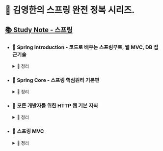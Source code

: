 # 🌱 김영한의 스프링 완전 정복 시리즈.
  ## [📚 Study Note - 스프링](https://jaymon.notion.site/96d0b84674ce4bed8244263be3d947f6?pvs=4)
     
- ### 🌱 Spring Introduction - 코드로 배우는 스프링부트, 웹 MVC, DB 접근기술 
  <details> 
   <summary> 📑 정리 </summary>
  
   1. `프로젝트 환경 설정과 라이브러리 살펴보기` 
   - 스프링 부트를 활용하여 프로젝트를 설정하고 필요한 라이브러리를 살펴봤다. 이 과정을 통해 view 템플릿 세팅과 Jar와 Gradle로 실행하는법을 학습했다.
   2. `MVC 패턴과 템플릿 엔진 활용: 정적 컨텐츠` 
   - 템플릿 엔진, API 등 다양한 방식으로 웹 페이지와 데이터를 처리하는 방법을 학습했다. MVC 패턴을 통해 웹 개발의 구조를 이해하고, 템플릿 엔진을 활용하여 동적인 웹 페이지를 생성하는 방법을 숙지했다.
   3. `회원 관리 예제 구현` 
   - 실제 비즈니스 요구사항을 기반으로 회원 도메인과 메모리 레포지토리를 개발하고, JUnit 등을 활용하여 테스트 케이스를 작성했다. 이를 통해 코드의 신뢰성과 안정성을 보장하는 방법을 학습했다.
   4. `스프링 빈과 의존관계 관리` 
   - 스프링의 핵심 개념인 빈과 의존관계를 이해하고, 컴포넌트 스캔과 수동 등록 방식을 사용하여 스프링 컨테이너에 빈을 등록하는 방법을 학습했다.
   5. `웹 MVC 개발` 
   - 홈 화면 및 회원 등록, 조회 기능을 가진 웹 애플리케이션을 개발하면서, 웹 요청을 컨트롤러가 처리하고 서비스에서 비즈니스 로직을 처리하는 과정을 학습했다.
   6. `스프링 DB 접근 기술` 
   - 가벼운 H2 데이터베이스를 사용하여 스프링의 DB 접근 기술을 학습했다. 
   - JDBC와 JdbcTemplate을 사용하여 데이터베이스와 상호작용하는 방법을 학습했다.
   7. `AOP 적용` 
   - AOP를 사용하여 관심사를 분리하고 공통 로직을 모듈화하는 방법을 학습했다. 이를 통해 코드의 중복을 줄이고 유지보수성을 높일 수 있었다.
      
  * #### 🙋‍♂️ 간단한 웹 애플리케이션을 개발하면서 스프링은 어떤 기능들이 있는지 얇고 넓게 알아봤다. 스프링부트는 처음 사용해보는 입장에서 실제 실무에서 사용되는 기술들은 어떤게 있는지 학습할 수 있었고, 앞으로 어떤 부분을 중점적으로 해야하는지 방향이 잡히는 것 같다.
  </details>
  
- ### 🌱 Spring Core - 스프링 핵심원리 기본편
  <details> 
   <summary> 📑 정리 </summary>
  
   1. `객체지향 설계와 스프링`
   - 스프링은 객체지향적인 설계 원칙과 개념에 기반하여 개발해야 한다.
   - 다형성과 같은 객체지향의 원리를 통해 유연하고 확장 가능한 코드를 작성할 수 있다.
   2. `스프링 핵심 원리 이해, 예제 만들고 객체지향 원리 적용`
   - 예제를 통해 스프링의 핵심 개념을 이해하고, 객체지향 원리를 어떻게 적용하는지 경험했다.
   3. `스프링 컨테이너와 스프링 빈`
   - 스프링 컨테이너가 어떻게 동작하는지 이해하고, 스프링 빈을 어떻게 등록하는지 학습했다.
   - 객체의 라이프사이클을 스프링 컨테이너가 어떻게 관리하는지 알고, 이를 통해 빈의 생성과 소멸을 관리하는 방법을 학습했다.
   4. `싱글톤 컨테이너`
   - 스프링은 대부분의 빈을 싱글톤으로 관리한다. 이를 통해 메모리를 효율적으로 사용할 수 있다.
   - @Configuration 어노테이션과 같은 기능을 활용하여 스프링 컨테이너가 빈을 생성하고 관리하는 방식을 이해했다.
   5. `컴포넌트 스캔`
   - 컴포넌트 스캔은 어노테이션을 활용하여 자동으로 빈을 등록하는 방법이다.
   - @ComponentScan을 이용하여 특정 패키지 내의 컴포넌트들을 스캔하고 빈으로 등록하는 방법을 학습했다.
   6. `의존관계 자동 주입`
   - 의존관계 주입(DI)의 개념과 필요성을 이해했다.
   - 스프링은 의존관계 주입(DI)을 통해 객체 간의 의존성을 자동으로 해결해준다.
   - @Autowired 어노테이션을 사용하여 스프링 컨테이너가 의존성을 주입하는 방법을 학습했다.
   7. `빈 생명주기 콜백`
   - 스프링 빈의 생성부터 소멸까지의 라이프사이클을 이해하고 제어하는 방법을 학습했다.
   - 초기화와 소멸 단계에서 콜백 메서드를 활용하는 방법을 학습했다.
   8. `빈 스코프`
   - 스프링 빈의 스코프에는 싱글톤 외에도 프로토타입, 웹 관련 스코프 등이 있다.
   - 각 스코프의 특징과 활용 방법을 학습했다.
      
  * #### 🙋‍♂️ 스프링이 단순히 기능만 가지고 배워야 되는게 아니라 진짜 중요한건 객체지향 원리를 가지고 해야한다. 예제를 만들어보고 비즈니스 요구사항을 바꿔보니까 문제가 생겼다. 이럴때 객체지향이 가진 다형성 만을 가지고 해결 되는게 아니라 DI 컨테이너나 의존관계 주입이 적용이 되야 객체지향을 정말 제대로 사용할 수 있었다. 스프링이 왜 만들어졌고, 왜 필요한지, 그리고 객체 지향 설계와 스프링이 왜 뗄 수 없는 관계인지 이해했다. 핵심원리에 대해서 학습을 했기 때문에 앞으로 스프링 웹 MVC, 스프링 데이터 접근 기술, 스프링 부트를 포함해서 스프링의 핵심기술을 활용하는 수 많은 스프링 기술들을 배우고 사용할 때도, 단순한 기능 사용을 넘어서 깊이있는 이해가 가능할 것 같다.
  </details>

 - ### 🌱 모든 개발자를 위한 HTTP 웹 기본 지식
   <details> 
    <summary> 📑 정리 </summary>
  
   1. `인터넷 네트워크` 
   - 강의에서는 HTTP를 이해하기 위해 기본적인 네트워크 지식이 필요하다는 점을 강조했다. IP, TCP, UDP, 포트, DNS와 같은 기본 개념에 대해 학습했다. URI와 웹 브라우저 요청 흐름에 대해서 학습했고, URI, URL, URN의 정의에 대해서 학습했다.
   2. `URI와 웹 브라우저 요청 흐름` 
   - URI의 종류와 웹 브라우저가 HTTP 메시지를 어떻게 생성하고 서버에 전달하며 응답을 받는지에 대해 네트워크 계층과 흐름을 위주로 학습했다.
   3. `HTTP 기본` 
   - HTTP의 클라이언트-서버 구조와 Stateful과 Stateless에 대한 무상태성 개념을 이해했다. 비연결성과 HTTP 메시지 구조에 대한 기본 개념을 습득했다.
   4. `스프링 빈과 의존관계 관리` 
   - HTTP 메서드의 필요성과 종류(GET, POST, PUT, PATCH, DELETE)를 학습하면서 메서드 없이 HTTP API URI를 만들어보면서 이해했다. 또한 안전성, 멱등성, 캐시 가능성과 같은 속성에 대해서도 학습했다.
   5. `HTTP 메서드 활용` 
   - HTTP 메서드를 활용하는 방법에 대해 학습했다. 클라이언트에서 메시지를 쿼리스트링, 폼 데이터, HTTP 본문을 통해 데이터를 전송하는 방법과 API 설계 예시를 살펴보았다.
   6. `HTTP 상태코드` 
   - 다양한 HTTP 상태코드(2xx, 3xx, 4xx, 5xx)를 학습하며 클라이언트와 서버 간 통신에서 발생할 수 있는 상황을 학습하고, 특히 클라이언트 오류는 빨리 알아차려야 코드의 오류를 파악할 수 있다는 것을 이해했다.
   7. `HTTP 헤더1 - 일반헤더` 
   - HTTP 헤더의 종류와 역할을 이해했다. 일반 헤더, 표현 헤더, 협상 헤더, 전송 방식과 관련된 헤더, 일반 정보, 특별한 정보, 인증, 쿠키에 대해 학습했다.
   8. `HTTP 헤더 2 - 캐시와 조건부 요청` 
   - 캐시의 기본 동작, 검증 헤더, 조건부 요청에 대한 내용을 이해했다. 또한 프록시 캐시와 캐시 무효화에 대해서도 학습했다.
      
    * #### 🙋‍♂️ 이번 강의를 통해 HTTP와 웹 기본지식에 대한 이해를 높였으며, 네트워크부터 HTTP 메서드 활용, 헤더, 상태코드, 캐시까지 다양한 주제를 다루었다. 특히, API를 클라이언트 측에 넘길 때나, HTTP 상태코드에 대한 정보를 정확히 정리할 수 있게 되서 한 단계 성장한 것 같다.
  </details>

- ### 🌱 스프링 MVC
   <details> 
    <summary> 📑 정리 </summary>
  
   1. `웹 애플리케이션` 
   - 웹서버와 웹 애플리케이션 서버 , 서블릿, 동시요청 멀티쓰레드를 배우면서 기존에 있던 HTTP 웹지식을 활용하여 전체적인 흐름을 이해할 수 있었다.
   2. `서블릿` 
   - httpServletRequest, httpServletResponse에 대해 배우고 HTTP 요청 데이터( GET 방식의 쿼리스트링 POST방식의 form, HTTP API방식의 메세지 바디에 직접 데이터가 넘어오는방식 )를 자세하게 학습했다.
   3. `서블릿, jsp, mvc 패턴` 
   - 서블릿으로만 하니까 jsp의 뷰 템플릿 기능이 약해서 힘듬, jsp 기능을 다 담자니 모든 코드들이 jsp하나에 들어가니 jsp의 부담이 커졌다. 그래서 분리를 해서 로직은 서블릿으로 해결하고 뷰 템플릿은 jsp로 해결하봤다. MVC 패턴은 문지기 역할을 할 수 있는 컨트롤러가 없어서 공통처리를 하기가 어려운 한계가 있었다.
   4. `MVC 프레임워크 만들기` 
   - 프론트 컨트롤러 역할을 도입하면서 점진적으로 v1, v2 ,v3 ,v4, v5 까지 구조를 추가하면서 애플리케이션을 발전시켰다. 마지막 v5는 어댑터 패턴을 도입하면서 v1이나 v2 도 v5에서 원할때 사용할 수 있었다. v5 버전까지 개발하고 나니 스프링 mvc 구조가 만들었던 mvc 프레임워크와 동일한 구조였다. 덕분에 구조를 파악하는데 있어서 프레임워크를 직접 만들어보는게 도움이 됐다.
   5. `스프링 MVC 구조 이해` 
   - 앞서 프레임워크를 만들때 프론트 컨트롤러가 스프링 MVC 의 DispatcherSelvet라고 생각하니 구조를 이해하기 굉장히 쉬웠다. 핸들러매핑과 핸들러 어댑터, 뷰 리졸버의 관계에 대해서 더 깊게 이해할 수 있었다.
   6. `스프링 MVC 기본기능`
   - <img width="681" alt="iShot_2023-09-09_06 53 56" src="https://github.com/JayMon0327/SpringStudy/assets/124110982/9d96043e-f292-46d4-b3b8-68374f9b537c">   
   - 로깅에 대한 기능을 알아보고, 기본적으로 요청을 매핑하는 방법, HTTP 요청의 헤더조회, 방법과 HTTP 요청파라미터(@RequestParam, @ModelAttribute), HTTP 응답(정적리소스, 동적 웹(뷰 템플릿), HTTP API)에 대한 자세한 기능들을 학습했다. 메세지 컨버터는 뷰로 전달되는것이 아니고, 직접 HTTP 메세지 바디에 담겨서 전달이 된다는 점이 특징이다. 메시지 컨버터가 어떤 위치에서 호출이 되는것인지 Argument Resolver(@RequestBody,HttpEntity)와 어떤 관계인지 알아보았다.
   7. `스프링 MVC - 웹 페이지 만들기`
   - <img width="683" alt="iShot_2023-09-09_06 54 04" src="https://github.com/JayMon0327/SpringStudy/assets/124110982/85ec7a30-1676-441c-9676-512983f298de"> 
   - 상품목록을 생성 조회 수정하는 간단한 웹 애플리케이션을 만들어보면서, 정적 HTML과 타임리프에 대해서 기본적인 문법을 학습했고, 등록을 처리할땐 @ModelAttribute의 사용법에 대해서 자세히 배웠는데 첫번째로, 요청 파라미터를 처리하면서 객체를 만들고 setter를 통해 값을 주입하고 보내준다. 두번째로, 모델에 자동으로 modelAttribute 값이 담긴다. 
PRG (post/redirect/get) 을 사용하는 이유와 PRG를 위해 @RedirectAttributes로 리다이렉트를 더 쉽게 사용할 수 있는 방법을 학습했다.
   - <img width="687" alt="iShot_2023-09-09_06 54 16" src="https://github.com/JayMon0327/SpringStudy/assets/124110982/90e53ed0-4124-413e-b07f-8c48bd940cfe">
      
    * #### 🙋‍♂️ 이번 강의를 통해서 기존 국비지원 교육에서 배웠던 MVC 패턴에 대해서 복습할 수 있는 기회가 되었고, 바로 직전에 학습했던 '모든 개발자를 위한 웹 HTTP 기본지식'에서 배웠던 부분들이 파라미터를 처리하거나, HTTP요청과 응답 데이터를 이해하는데 있어서 큰 도움이 되었다. 이전에는 MVC 패턴을 그저 도메인과 뷰를 분리한다거나 비즈니스로직과 뷰를 컨트롤러를 통해서 구현한다는 느낌이었는데 서블릿패턴부터 jsp,mvc 패턴을 점진적으로 발전시켜나가며 왜 뷰 리졸버가 필요하고, 핸들러 매핑과 핸들러 어댑터가 필요한지, 어떤 이유로 생겨나게 됐는지를 알게되었다. 전체적인 흐름만을 생각하고 웹 개발을 해오고 있었는데 HTTP 요청을 할때는 검증을 하지만, 응답을 보낼때는 왜? 검증을 하지 않는가 같은 기본적이면서도 디테일한 부분들을 놓치고 있었다는걸 알게 되었다.   
  </details>
